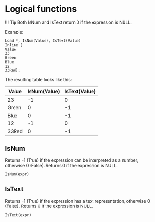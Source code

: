 # Logical functions

!!! Tip
    Both IsNum and IsText return 0 if the expression is NULL.

Example:

```qlik
Load *, IsNum(Value), IsText(Value)
Inline [
Value
23
Green
Blue
12
33Red];
```

The resulting table looks like this:

| Value | IsNum(Value) | IsText(Value) |
| ----- | ------------ | ------------- |
| 23    | \-1          | 0             |
| Green | 0            | \-1           |
| Blue  | 0            | \-1           |
| 12    | \-1          | 0             |
| 33Red | 0            | \-1           |

## IsNum

Returns -1 (True) if the expression can be interpreted as a number,
otherwise 0 (False). Returns 0 if the expression is NULL.

`IsNum(expr)`

## IsText

Returns -1 (True) if the expression has a text representation, otherwise
0 (False). Returns 0 if the expression is NULL.

`IsText(expr)`
